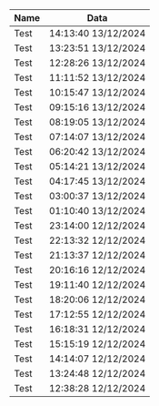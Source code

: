 | Name | Data |
| -- | -- |
| Test | 14:13:40 13/12/2024 |
| Test | 13:23:51 13/12/2024 |
| Test | 12:28:26 13/12/2024 |
| Test | 11:11:52 13/12/2024 |
| Test | 10:15:47 13/12/2024 |
| Test | 09:15:16 13/12/2024 |
| Test | 08:19:05 13/12/2024 |
| Test | 07:14:07 13/12/2024 |
| Test | 06:20:42 13/12/2024 |
| Test | 05:14:21 13/12/2024 |
| Test | 04:17:45 13/12/2024 |
| Test | 03:00:37 13/12/2024 |
| Test | 01:10:40 13/12/2024 |
| Test | 23:14:00 12/12/2024 |
| Test | 22:13:32 12/12/2024 |
| Test | 21:13:37 12/12/2024 |
| Test | 20:16:16 12/12/2024 |
| Test | 19:11:40 12/12/2024 |
| Test | 18:20:06 12/12/2024 |
| Test | 17:12:55 12/12/2024 |
| Test | 16:18:31 12/12/2024 |
| Test | 15:15:19 12/12/2024 |
| Test | 14:14:07 12/12/2024 |
| Test | 13:24:48 12/12/2024 |
| Test | 12:38:28 12/12/2024 |
